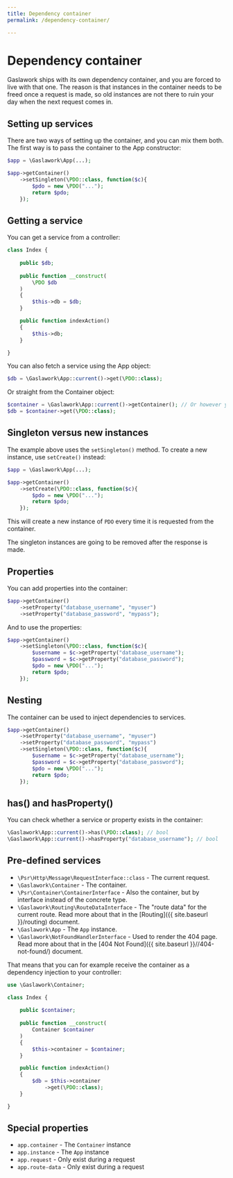 ```yaml
---
title: Dependency container
permalink: /dependency-container/

---
```

# Dependency container

Gaslawork ships with its own dependency container, and you are forced to live with that one. The reason is that instances in the container needs to be freed once a request is made, so old instances are not there to ruin your day when the next request comes in.

## Setting up services

There are two ways of setting up the container, and you can mix them both. The first way is to pass the container to the App constructor:

```php
$app = \Gaslawork\App(...);

$app->getContainer()
    ->setSingleton(\PDO::class, function($c){
        $pdo = new \PDO("...");
        return $pdo;
    });
```

## Getting a service

You can get a service from a controller:

```php
class Index {
    
    public $db;
    
    public function __construct(
    	\PDO $db
    )
    {
        $this->db = $db;
    }

    public function indexAction()
    {
        $this->db;
    }

}
```

You can also fetch a service using the App object:

```php
$db = \Gaslawork\App::current()->get(\PDO::class);
```

Or straight from the Container object:

```php
$container = \Gaslawork\App::current()->getContainer(); // Or however you get hold of the Container
$db = $container->get(\PDO::class);
```

## Singleton versus new instances

The example above uses the `setSingleton()` method. To create a new instance, use `setCreate()` instead:

```php
$app = \Gaslawork\App(...);

$app->getContainer()
    ->setCreate(\PDO::class, function($c){
        $pdo = new \PDO("...");
        return $pdo;
    });
```

This will create a new instance of `PDO` every time it is requested from the container.

The singleton instances are going to be removed after the response is made.

## Properties

You can add properties into the container:

```php
$app->getContainer()
    ->setProperty("database_username", "myuser")
    ->setProperty("database_password", "mypass");
```

And to use the properties:

```php
$app->getContainer()
    ->setSingleton(\PDO::class, function($c){
        $username = $c->getProperty("database_username");
        $password = $c->getProperty("database_password");
        $pdo = new \PDO("...");
        return $pdo;
    });
```

## Nesting

The container can be used to inject dependencies to services.

```php
$app->getContainer()
    ->setProperty("database_username", "myuser")
    ->setProperty("database_password", "mypass")
    ->setSingleton(\PDO::class, function($c){
        $username = $c->getProperty("database_username");
        $password = $c->getProperty("database_password");
        $pdo = new \PDO("...");
        return $pdo;
    });
```

## has() and hasProperty()

You can check whether a service or property exists in the container:

```php
\Gaslawork\App::current()->has(\PDO::class); // bool
\Gaslawork\App::current()->hasProperty("database_username"); // bool
```

## Pre-defined services

* `\Psr\Http\Message\RequestInterface::class` - The current request.
* `\Gaslawork\Container` - The container.
* `\Psr\Container\ContainerInterface` - Also the container, but by interface instead of the concrete type.
* `\Gaslawork\Routing\RouteDataInterface` - The "route data" for the current route. Read more about that in the [Routing]({{ site.baseurl }}/routing) document.
* `\Gaslawork\App` - The `App` instance.
* `\Gaslawork\NotFoundHandlerInterface` - Used to render the 404 page. Read more about that in the [404 Not Found]({{ site.baseurl }}//404-not-found/) document.

That means that you can for example receive the container as a dependency injection to your controller:

```php
use \Gaslawork\Container;

class Index {
    
    public $container;
    
    public function __construct(
    	Container $container
    )
    {
        $this->container = $container;
    }

    public function indexAction()
    {
        $db = $this->container
            ->get(\PDO::class);
    }

}
```

## Special properties

* `app.container` - The `Container` instance
* `app.instance` - The `App` instance
* `app.request` - Only exist during a request
* `app.route-data` - Only exist during a request


